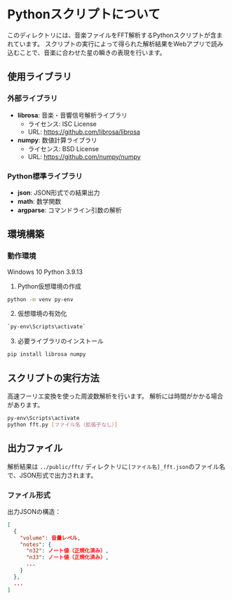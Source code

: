 # Pythonスクリプトについて
このディレクトリには、音楽ファイルをFFT解析するPythonスクリプトが含まれています。
スクリプトの実行によって得られた解析結果をWebアプリで読み込むことで、音楽に合わせた星の瞬きの表現を行います。

## 使用ライブラリ
### 外部ライブラリ
- **librosa**: 音楽・音響信号解析ライブラリ
  - ライセンス: ISC License
  - URL: https://github.com/librosa/librosa
- **numpy**: 数値計算ライブラリ
  - ライセンス: BSD License
  - URL: https://github.com/numpy/numpy

### Python標準ライブラリ
- **json**: JSON形式での結果出力
- **math**: 数学関数
- **argparse**: コマンドライン引数の解析

## 環境構築
### 動作環境
Windows 10
Python 3.9.13


1. Python仮想環境の作成
```bash
python -m venv py-env
```

2. 仮想環境の有効化
```bash
`py-env\Scripts\activate`
```

3. 必要ライブラリのインストール
```bash
pip install librosa numpy
```

## スクリプトの実行方法
高速フーリエ変換を使った周波数解析を行います。
解析には時間がかかる場合があります。

```bash
py-env\Scripts\activate 
python fft.py [ファイル名（拡張子なし）]
```

## 出力ファイル
解析結果は `../public/fft/` ディレクトリに``[ファイル名]_fft.json``のファイル名で、JSON形式で出力されます。

### ファイル形式
出力JSONの構造：
```json
[
  {
    "volume": 音量レベル,
    "notes": {
      "n32": ノート値（正規化済み）,
      "n33": ノート値（正規化済み）,
      ...
    }
  },
  ...
]
```

